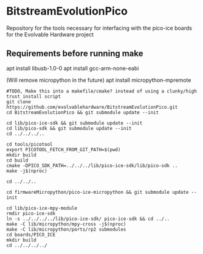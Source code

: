 # BitstreamEvolutionPico
Repository for the tools necessary for interfacing with the pico-ice boards for the Evolvable Hardware project

## Requirements before running make
apt install libusb-1.0-0
apt install gcc-arm-none-eabi

(Will remove micropython in the future)
apt install micropython-mpremote


```
#TODO, Make this into a makefile/cmake? instead of using a clunky/high trust install script
git clone https://github.com/evolvablehardware/BitstreamEvolutionPico.git
cd BitstreamEvolutionPico && git submodule update --init 

cd lib/pico-ice-sdk && git submodule update --init
cd lib/pico-sdk && git submodule update --init
cd ../../../..

cd tools/picotool 
export PICOTOOL_FETCH_FROM_GIT_PATH=$(pwd)
mkdir build 
cd build 
cmake -DPICO_SDK_PATH=../../../lib/pico-ice-sdk/lib/pico-sdk ..
make -j$(nproc)

cd ../../..

cd firmwareMicropython/pico-ice-micropython && git submodule update --init

cd lib/pico-ice-mpy-module 
rmdir pico-ice-sdk 
ln -s ../../../../lib/pico-ice-sdk/ pico-ice-sdk && cd ../..
make -C lib/micropython/mpy-cross -j$(nproc)
make -C lib/micropython/ports/rp2 submodules
cd boards/PICO_ICE
mkdir build
cd ../../../../
```
